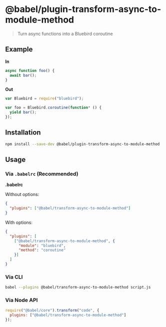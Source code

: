 # @babel/plugin-transform-async-to-module-method

> Turn async functions into a Bluebird coroutine

## Example

**In**

```javascript
async function foo() {
  await bar();
}
```

**Out**

```javascript
var Bluebird = require("bluebird");

var foo = Bluebird.coroutine(function* () {
  yield bar();
});
```

## Installation

```sh
npm install --save-dev @babel/plugin-transform-async-to-module-method
```

## Usage

### Via `.babelrc` (Recommended)

**.babelrc**

Without options:

```json
{
  "plugins": ["@babel/transform-async-to-module-method"]
}
```

With options:

```json
{
  "plugins": [
    ["@babel/transform-async-to-module-method", {
      "module": "bluebird",
      "method": "coroutine"
    }]
  ]
}
```

### Via CLI

```sh
babel --plugins @babel/transform-async-to-module-method script.js
```

### Via Node API

```javascript
require("@babel/core").transform("code", {
  plugins: ["@babel/transform-async-to-module-method"]
});
```
